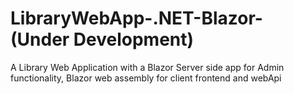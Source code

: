 # LibraryWebApp-.NET-Blazor- (Under Development)
A Library Web Application with a Blazor Server side app for Admin functionality, Blazor web assembly for client frontend and webApi
